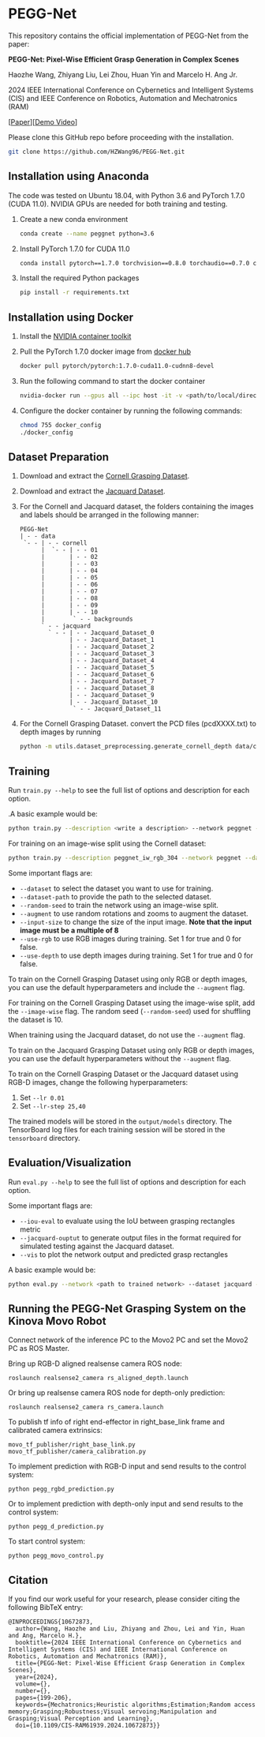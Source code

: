 # PEGG-Net
This repository contains the official implementation of PEGG-Net from the paper:

**PEGG-Net: Pixel-Wise Efficient Grasp Generation in Complex Scenes**

Haozhe Wang, Zhiyang Liu, Lei Zhou, Huan Yin and Marcelo H. Ang Jr.

2024 IEEE International Conference on Cybernetics and Intelligent Systems (CIS) and IEEE Conference on Robotics, Automation and Mechatronics (RAM)

[[Paper](https://arxiv.org/pdf/2203.16301.pdf)][[Demo Video](https://www.youtube.com/watch?v=wsDUP60PC1E)]

Please clone this GitHub repo before proceeding with the installation.

```bash
git clone https://github.com/HZWang96/PEGG-Net.git
```

## Installation using Anaconda

The code was tested on Ubuntu 18.04, with Python 3.6 and PyTorch 1.7.0 (CUDA 11.0). NVIDIA GPUs are needed for both training and testing.

1. Create a new conda environment
    
    ```bash
    conda create --name peggnet python=3.6
    ```
    
2. Install PyTorch 1.7.0 for CUDA 11.0
    
    ```bash
    conda install pytorch==1.7.0 torchvision==0.8.0 torchaudio==0.7.0 cudatoolkit=11.0 -c pytorch
    ```
    
3. Install the required Python packages
    
    ```bash
    pip install -r requirements.txt
    ```
    

## Installation using Docker

1. Install the [NVIDIA container toolkit](https://docs.nvidia.com/datacenter/cloud-native/container-toolkit/user-guide.html)
2. Pull the PyTorch 1.7.0 docker image from [docker hub](https://hub.docker.com/r/pytorch/pytorch/tags)
    
    ```bash
    docker pull pytorch/pytorch:1.7.0-cuda11.0-cudnn8-devel
    ```
    
3. Run the following command to start the docker container
    
    ```bash
    nvidia-docker run --gpus all --ipc host -it -v <path/to/local/directory>:<workspace/in/docker/container> pytorch/pytorch:1.7.0-cuda11.0-cudnn8-devel bash
    ```
    
4. Configure the docker container by running the following commands:
    
    ```bash
    chmod 755 docker_config
    ./docker_config
    ```
    

## Dataset Preparation

1. Download and extract the [Cornell Grasping Dataset](https://www.kaggle.com/oneoneliu/cornell-grasp).
2. Download and extract the [Jacquard Dataset](https://jacquard.liris.cnrs.fr/files/database/download.php).
3. For the Cornell and Jacquard dataset, the folders containing the images and labels should be arranged in the following manner:
    
    ```
    PEGG-Net
    | - - data
     `- - | - - cornell
          |  `- - | - - 01
          |       | - - 02
          |       | - - 03
          |       | - - 04
          |       | - - 05
          |       | - - 06
          |       | - - 07
          |       | - - 08
          |       | - - 09
          |       | - - 10
          |        ` - - backgrounds
          ` - - jacquard
            ` - - | - - Jacquard_Dataset_0
                  | - - Jacquard_Dataset_1
                  | - - Jacquard_Dataset_2
                  | - - Jacquard_Dataset_3
                  | - - Jacquard_Dataset_4
                  | - - Jacquard_Dataset_5
                  | - - Jacquard_Dataset_6
                  | - - Jacquard_Dataset_7
                  | - - Jacquard_Dataset_8
                  | - - Jacquard_Dataset_9
                  | - - Jacquard_Dataset_10
                   ` - - Jacquard_Dataset_11
    ```
    
4. For the Cornell Grasping Dataset. convert the PCD files (pcdXXXX.txt) to depth images by running
    
    ```bash
    python -m utils.dataset_preprocessing.generate_cornell_depth data/cornell
    ```
    

## Training

Run `train.py --help` to see the full list of options and description for each option.

.A basic example would be:

```bash
python train.py --description <write a description> --network peggnet --dataset cornell --dataset-path data/cornell --use-rgb 1 --use-depth 0
```

For training on an image-wise split using the Cornell dataset:

```bash
python train.py --description peggnet_iw_rgb_304 --network peggnet --dataset cornell --dataset-path data/cornell --image-wise --use-depth 0 --use-rgb 1 --num-workers 4 --input-size 304
```

Some important flags are:

- `--dataset` to select the dataset you want to use for training.
- `--dataset-path` to provide the path to the selected dataset.
- `--random-seed` to train the network using an image-wise split.
- `--augment` to use random rotations and zooms to augment the dataset.
- `--input-size` to change the size of the input image. **Note that the input image must be a multiple of 8**
- `--use-rgb` to use RGB images during training. Set 1 for true and 0 for false.
- `--use-depth` to use depth images during training.  Set 1 for true and 0 for false.

To train on the Cornell Grasping Dataset using only RGB or depth images, you can use the default hyperparameters and include the `--augment` flag.

For training on the Cornell Grasping Dataset using the image-wise split, add the `--image-wise` flag. The random seed (`--random-seed`) used for shuffling the dataset is 10.

When training using the Jacquard dataset, do not use the `--augment` flag.

To train on the Jacquard Grasping Dataset using only RGB or depth images, you can use the default hyperparameters without the `--augment` flag.

To train on the Cornell Grasping Dataset or the Jacquard dataset using RGB-D images, change the following hyperparameters:

1. Set `--lr 0.01`
2. Set `--lr-step 25,40` 

The trained models will be stored in the `output/models` directory. The TensorBoard log files for each training session will be stored in the `tensorboard` directory.

## Evaluation/Visualization

Run `eval.py --help` to see the full list of options and description for each option.

Some important flags are:

- `--iou-eval` to evaluate using the IoU between grasping rectangles metric
- `--jacquard-ouptut` to generate output files in the format required for simulated testing against the Jacquard dataset.
- `--vis` to plot the network output and predicted grasp rectangles

A basic example would be:

```bash
python eval.py --network <path to trained network> --dataset jacquard --dataset-path data/jacquard --jacquard-output --iou-eval
```
## Running the PEGG-Net Grasping System on the Kinova Movo Robot
Connect network of the inference PC to the Movo2 PC and set the Movo2 PC as ROS Master.

Bring up RGB-D aligned realsense camera ROS node:
```
roslaunch realsense2_camera rs_aligned_depth.launch
```

Or bring up realsense camera ROS node for depth-only prediction:
```
roslaunch realsense2_camera rs_camera.launch
```

To publish tf info of right end-effector in right_base_link frame and calibrated camera extrinsics:
```
movo_tf_publisher/right_base_link.py
movo_tf_publisher/camera_calibration.py
```
To implement prediction with RGB-D input and send results to the control system:
```
python pegg_rgbd_prediction.py
```
Or to implement prediction with depth-only input and send results to the control system:
```
python pegg_d_prediction.py
```
To start control system:
```
python pegg_movo_control.py
```
## Citation
If you find our work useful for your research, please consider citing the following BibTeX entry:
```
@INPROCEEDINGS{10672873,
  author={Wang, Haozhe and Liu, Zhiyang and Zhou, Lei and Yin, Huan and Ang, Marcelo H.},
  booktitle={2024 IEEE International Conference on Cybernetics and Intelligent Systems (CIS) and IEEE International Conference on Robotics, Automation and Mechatronics (RAM)}, 
  title={PEGG-Net: Pixel-Wise Efficient Grasp Generation in Complex Scenes}, 
  year={2024},
  volume={},
  number={},
  pages={199-206},
  keywords={Mechatronics;Heuristic algorithms;Estimation;Random access memory;Grasping;Robustness;Visual servoing;Manipulation and Grasping;Visual Perception and Learning},
  doi={10.1109/CIS-RAM61939.2024.10672873}}
```
